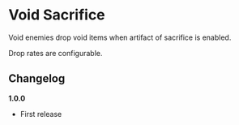 ﻿# Void Sacrifice

Void enemies drop void items when artifact of sacrifice is enabled.

Drop rates are configurable.

## Changelog

**1.0.0**

* First release
